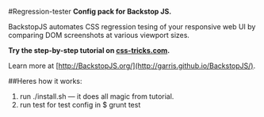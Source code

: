 #Regression-tester
**Config pack for Backstop JS.**

BackstopJS automates CSS regression tesing of your responsive web UI by comparing DOM screenshots at various viewport sizes.

**Try the step-by-step tutorial on [css-tricks.com](http://css-tricks.com/automating-css-regression-testing/).**

Learn more at [http://BackstopJS.org/](http://garris.github.io/BackstopJS/).


##Heres how it works:

1. run ./install.sh — it does all magic from tutorial.
2. run test for test config in 
	$ grunt test